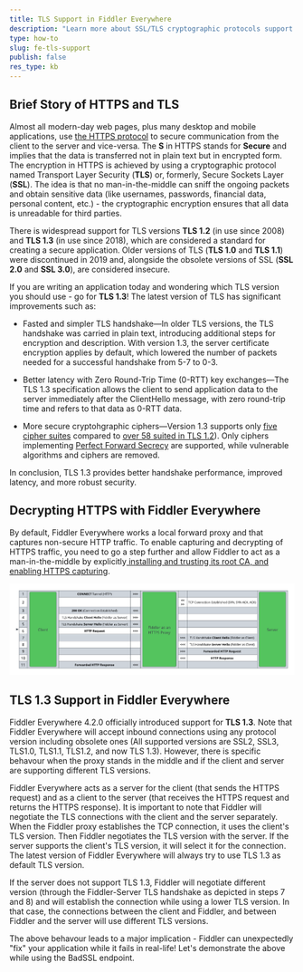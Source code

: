 ```yaml
---
title: TLS Support in Fiddler Everywhere
description: "Learn more about SSL/TLS cryptographic protocols support in Fiddler Everywhere and  deep-dive into the technical specifics."
type: how-to
slug: fe-tls-support
publish: false
res_type: kb
---
```



## Brief Story of HTTPS and TLS

Almost all modern-day web pages, plus many desktop and mobile applications, use [the HTTPS protocol](https://en.wikipedia.org/wiki/HTTPS) to secure communication from the client to the server and vice-versa. The **S** in HTTPS stands for **Secure** and implies that the data is transferred not in plain text but in encrypted form. The encryption in HTTPS is achieved by using a cryptographic protocol named Transport Layer Security (**TLS**) or, formerly, Secure Sockets Layer (**SSL**). The idea is that no man-in-the-middle can sniff the ongoing packets and obtain sensitive data (like usernames, passwords, financial data, personal content, etc.) - the cryptographic encryption ensures that all data is unreadable for third parties.

There is widespread support for TLS versions **TLS 1.2** (in use since 2008) and **TLS 1.3** (in use since 2018), which are considered a standard for creating a secure application. Older versions of TLS (**TLS 1.0** and **TLS 1.1**) were discontinued in 2019 and, alongside the obsolete versions of SSL (**SSL 2.0** and **SSL 3.0**), are considered insecure. 

If you are writing an application today and wondering which TLS version you should use - go for **TLS 1.3**! The latest version of TLS has significant improvements such as:

- Fasted and simpler TLS handshake&mdash;In older TLS versions, the TLS handshake was carried in plain text, introducing additional steps for encryption and description. With version 1.3, the server certificate encryption applies by default, which lowered the number of packets needed for a successful handshake from 5-7 to 0-3.

- Better latency with Zero Round-Trip Time (0-RTT) key exchanges&mdash;The TLS 1.3 specification allows the client to send application data to the server immediately after the ClientHello message, with zero round-trip time and refers to that data as 0-RTT data.

- More secure cryptohgraphic ciphers&mdash;Version 1.3 supports only [five cipher suites](https://ciphersuite.info/cs/?security=secure&tls=tls13&singlepage=true&software=all) compared to [over 58 suited in TLS 1.2](https://ciphersuite.info/cs/?security=secure&tls=tls13&singlepage=true&software=all)). Only ciphers implementing [Perfect Forward Secrecy](https://www.keycdn.com/blog/perfect-forward-secrecy) are supported, while vulnerable algorithms and ciphers are removed.

In conclusion, TLS 1.3 provides better handshake performance, improved latency, and more robust security.

## Decrypting HTTPS with Fiddler Everywhere

By default, Fiddler Everywhere works a local forward proxy and that captures non-secure HTTP traffic. To enable capturing and decrypting of HTTPS traffic, you need to go a step further and allow Fiddler to act as a man-in-the-middle by explicitly[ installing and trusting its root CA, and enabling HTTPS capturing](https://docs.telerik.com/fiddler-everywhere/installation-and-update/trust-certificate-configuration).

![Fiddler as HTTPS proxy](../images/kb/tls/fe-tls-proxy-steps.png)


## TLS 1.3 Support in Fiddler Everywhere

Fiddler Everywhere 4.2.0 officially introduced support for **TLS 1.3**.  Note that Fiddler Everywhere will accept inbound connections using any protocol version including obsolete ones (All supported versions are SSL2, SSL3, TLS1.0, TLS1.1, TLS1.2, and now TLS 1.3). However, there is specific behavour when the proxy stands in the middle and if the client and server are supporting different TLS versions.

Fiddler Everywhere acts as a server for the client (that sends the HTTPS request) and as a client to the server (that receives the HTTPS request and returns the HTTPS response). It is important to note that Fiddler will negotiate the TLS connections with the client and the server separately. When the Fiddler proxy establishes the TCP connection, it uses the client's TLS version. Then Fiddler negotiates the TLS version with the server. If the server supports the client's TLS version, it will select it for the connection. The latest version of Fiddler Everywhere will always try to use TLS 1.3 as default TLS version.

If the server does not support TLS 1.3, Fiddler will negotiate different version (through the Fiddler-Server TLS handshake as depicted in steps 7 and 8) and will establish the connection while using a lower TLS version. In that case, the connections between the client and Fiddler, and between Fiddler and the server will use different TLS versions.

The above behavour leads to a major implication - Fiddler can unexpectedly "fix" your application while it fails in real-life! Let's demonstrate the above while using the BadSSL endpoint.

[](../images/temp/fe-tls-versions-difference.png)
